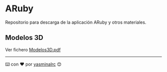 # ARuby
Repositorio para descarga de la aplicación ARuby y otros materiales.

## Modelos 3D 

Ver fichero [Modelos3D.pdf](https://github.com/yasminalrc/ARuby/blob/6e7fc5cae67be88956b06f40785a9d202d411e5a/Modelos3D/Modelos3D.pdf)


---
⌨️ con ❤️ por [yasminalrc](https://github.com/yasminalrc) 😊